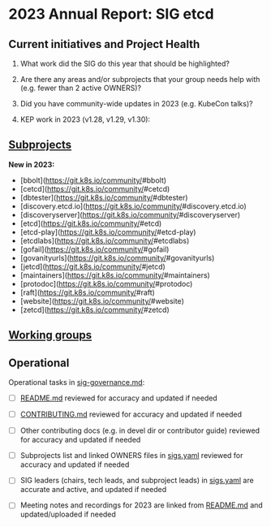# 2023 Annual Report: SIG etcd

## Current initiatives and Project Health

1. What work did the SIG do this year that should be highlighted?

<!--
   Some example items that might be worth highlighting:
   - Major KEP advancement
   - Important initiatives that aren't tracked via KEPs
   - Paying down significant tech debt
   - Governance and leadership changes
-->

2. Are there any areas and/or subprojects that your group needs help with (e.g. fewer than 2 active OWNERS)?


3. Did you have community-wide updates in 2023 (e.g. KubeCon talks)?

<!--
  Examples include links to email, slides, or recordings.
-->

4. KEP work in 2023 (v1.28, v1.29, v1.30):
<!--
   TODO: Uncomment the following auto-generated list of KEPs, once reviewed & updated for correction.

   Note: This list is generated from the KEP metadata in kubernetes/enhancements repository.
      If you find any discrepancy in the generated list here, please check the KEP metadata.
      Please raise an issue in kubernetes/community, if the KEP metadata is correct but the generated list is incorrect.
-->

<!-- 

 -->

## [Subprojects](https://git.k8s.io/community/sig-etcd#subprojects)


**New in 2023:**
  - [bbolt](https://git.k8s.io/community/<no value>#bbolt)
  - [cetcd](https://git.k8s.io/community/<no value>#cetcd)
  - [dbtester](https://git.k8s.io/community/<no value>#dbtester)
  - [discovery.etcd.io](https://git.k8s.io/community/<no value>#discovery.etcd.io)
  - [discoveryserver](https://git.k8s.io/community/<no value>#discoveryserver)
  - [etcd](https://git.k8s.io/community/<no value>#etcd)
  - [etcd-play](https://git.k8s.io/community/<no value>#etcd-play)
  - [etcdlabs](https://git.k8s.io/community/<no value>#etcdlabs)
  - [gofail](https://git.k8s.io/community/<no value>#gofail)
  - [govanityurls](https://git.k8s.io/community/<no value>#govanityurls)
  - [jetcd](https://git.k8s.io/community/<no value>#jetcd)
  - [maintainers](https://git.k8s.io/community/<no value>#maintainers)
  - [protodoc](https://git.k8s.io/community/<no value>#protodoc)
  - [raft](https://git.k8s.io/community/<no value>#raft)
  - [website](https://git.k8s.io/community/<no value>#website)
  - [zetcd](https://git.k8s.io/community/<no value>#zetcd)

## [Working groups](https://git.k8s.io/community/sig-etcd#working-groups)


## Operational

Operational tasks in [sig-governance.md]:
- [ ] [README.md] reviewed for accuracy and updated if needed
- [ ] [CONTRIBUTING.md] reviewed for accuracy and updated if needed
- [ ] Other contributing docs (e.g. in devel dir or contributor guide) reviewed for accuracy and updated if needed
- [ ] Subprojects list and linked OWNERS files in [sigs.yaml] reviewed for accuracy and updated if needed
- [ ] SIG leaders (chairs, tech leads, and subproject leads) in [sigs.yaml] are accurate and active, and updated if needed
- [ ] Meeting notes and recordings for 2023 are linked from [README.md] and updated/uploaded if needed


[CONTRIBUTING.md]: https://git.k8s.io/community/sig-etcd/CONTRIBUTING.md
[sig-governance.md]: https://git.k8s.io/community/committee-steering/governance/sig-governance.md
[README.md]: https://git.k8s.io/community/sig-etcd/README.md
[sigs.yaml]: https://git.k8s.io/community/sigs.yaml
[devel]: https://git.k8s.io/community/contributors/devel/README.md
